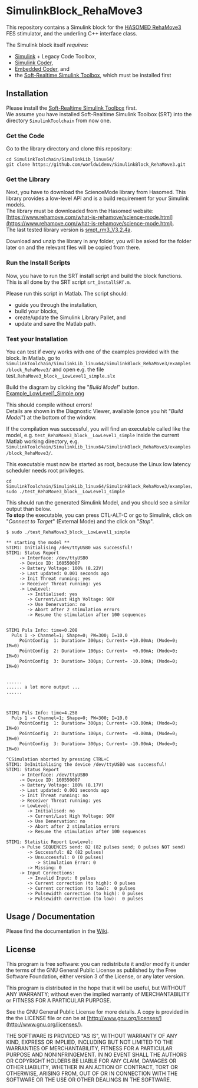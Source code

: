 # SimulinkBlock_RehaMove3

This repository contains a Simulink block for the [HASOMED RehaMove3](https://www.rehamove.com/what-is-rehamove/science-mode.html) FES stimulator, and the underling C++ interface class.

The Simulink block itself *requires*:

   * [Simulink](https://www.mathworks.com/products/simulink.html) + Legacy Code Toolbox,
   * [Simulink Coder](https://www.mathworks.com/products/simulink-coder.html),
   * [Embedded Coder](https://www.mathworks.com/products/embedded-coder.html), and
   * the [Soft-Realtime Simulink Toolbox](https://github.com/worldwidemv/SimulinkToolchain), which must be installed first



## Installation

Please install the [Soft-Realtime Simulink Toolbox](https://github.com/worldwidemv/SimulinkToolchain) first.  
We assume you have installed Soft-Realtime Simulink Toolbox (SRT) into the directory `SimulinkToolchain` from now one.

### Get the Code
Go to the library directory and clone this repository:
```shell
cd SimulinkToolchain/SimulinkLib_linux64/
git clone https://github.com/worldwidemv/SimulinkBlock_RehaMove3.git
```

### Get the Library
Next, you have to download the ScienceMode library from Hasomed. 
This library provides a low-level API and is a build requirement for your Simulink models.  
The library must be downloaded from the Hasomed website: [https://www.rehamove.com/what-is-rehamove/science-mode.html](https://www.rehamove.com/what-is-rehamove/science-mode.html).   
The last tested library version is [smpt_rm3_V3.2.4a](https://www.rehamove.com/fileadmin/user_upload/RehaMove/ScienceMode/smpt_rm3_V3.2.4a.zip).

Download and unzip the library in any folder, you will be asked for the folder later on and the relevant files will be copied from there.

### Run the Install Scripts

Now, you have to run the SRT install script and build the block functions.  
This is all done by the SRT script `srt_InstallSRT.m`.

Please run this script in Matlab. The script should:

* guide you through the installation,
* build your blocks,
* create/update the Simulink Library Pallet, and
* update and save the Matlab path.

### Test your Installation

You can test if every works with one of the examples provided with the block.
In Matlab, go to `SimulinkToolchain/SimulinkLib_linux64/SimulinkBlock_RehaMove3/examples/block_RehaMove3/` and open e.g. the file test_`RehaMove3_block__LowLevel1_simple.slx`

Build the diagram by clicking the "_Build Model_" button.  
[Example_LowLevel1_Simple.png](https://github.com/worldwidemv/SimulinkBlock_RehaMove3/raw/master/html/block_RehaMove3/Example_LowLevel1_Simple.png "Simple_LowLevel1_Example")

This should compile without errors!  
Details are shown in the Diagnostic Viewer, available (once you hit "_Build Model_") at the bottom of the window.

If the compilation was successful, you will find an executable called like the model, e.g. `test_RehaMove3_block__LowLevel1_simple` inside the current Matlab working directory, e.g. `SimulinkToolchain/SimulinkLib_linux64/SimulinkBlock_RehaMove3/examples/block_RehaMove3/`.

This executable must now be started as root, because the Linux low latency scheduler needs root privileges.
```shell
cd SimulinkToolchain/SimulinkLib_linux64/SimulinkBlock_RehaMove3/examples/block_RehaMove3/
sudo ./test_RehaMove3_block__LowLevel1_simple
```

This should run the generated Simulink Model, and you should see a similar output than below.  
**To stop** the executable, you can press CTL-ALT-C or go to Simulink, click on "_Connect to Target_" (External Mode) and the click on "_Stop_". 

```shell
$ sudo ./test_RehaMove3_block__LowLevel1_simple

** starting the model **
STIM1: Initialising /dev/ttyUSB0 was successful!
STIM1: Status Report
     -> Interface: /dev/ttyUSB0
     -> Device ID: 160550007
     -> Battery Voltage: 100% (8.22V)
     -> Last updated: 0.001 seconds ago
     -> Init Threat running: yes
     -> Receiver Threat running: yes
     -> LowLevel:
        -> Initialised: yes
        -> Current/Last High Voltage: 90V
        -> Use Denervation: no
        -> Abort after 2 stimulation errors
        -> Resume the stimulation after 100 sequences


STIM1 Puls Info: time=0.208
  Puls 1 -> Channel=1; Shape=0; PW=300; I=10.0
     PointConfig  1: Duration= 300µs; Current= +10.00mA; (Mode=0; IM=0)
     PointConfig  2: Duration= 100µs; Current=  +0.00mA; (Mode=0; IM=0)
     PointConfig  3: Duration= 300µs; Current= -10.00mA; (Mode=0; IM=0)


......
...... a lot more output ...
......



STIM1 Puls Info: time=4.258
  Puls 1 -> Channel=1; Shape=0; PW=300; I=10.0
     PointConfig  1: Duration= 300µs; Current= +10.00mA; (Mode=0; IM=0)
     PointConfig  2: Duration= 100µs; Current=  +0.00mA; (Mode=0; IM=0)
     PointConfig  3: Duration= 300µs; Current= -10.00mA; (Mode=0; IM=0)

^CSimulation aborted by pressing CTRL+C
STIM1: DeInitialising the device /dev/ttyUSB0 was successful!
STIM1: Status Report
     -> Interface: /dev/ttyUSB0
     -> Device ID: 160550007
     -> Battery Voltage: 100% (8.17V)
     -> Last updated: 0.001 seconds ago
     -> Init Threat running: no
     -> Receiver Threat running: yes
     -> LowLevel:
        -> Initialised: no
        -> Current/Last High Voltage: 90V
        -> Use Denervation: no
        -> Abort after 2 stimulation errors
        -> Resume the stimulation after 100 sequences

STIM1: Statistic Report LowLevel:
     -> Pulse SEQUENCES send: 82 (82 pulses send; 0 pulses NOT send)
        -> Successful: 82 (82 pulses)
        -> Unsuccessful: 0 (0 pulses)
           -> Stimulation Error: 0
        -> Missing: 0
     -> Input Corrections:
        -> Invalid Input: 0 pulses
        -> Current correction (to high): 0 pulses
        -> Current correction (to low):  0 pulses
        -> Pulsewidth correction (to high): 0 pulses
        -> Pulsewidth correction (to low):  0 pulses
```

## Usage / Documentation

Please find the documentation in the [Wiki](https://github.com/worldwidemv/SimulinkBlock_RehaMove3/wiki).


## License

This program is free software: you can redistribute it and/or modify it under the terms of the GNU General Public License as published by the Free Software Foundation, either version 3 of the License, or any later version.

This program is distributed in the hope that it will be useful, but WITHOUT ANY WARRANTY; without even the implied warranty of MERCHANTABILITY or FITNESS FOR A PARTICULAR PURPOSE.

See the GNU General Public License for more details.
A copy is provided in the the LICENSE file or can be at [http://www.gnu.org/licenses/](http://www.gnu.org/licenses/).

THE SOFTWARE IS PROVIDED "AS IS", WITHOUT WARRANTY OF ANY KIND, EXPRESS OR IMPLIED, INCLUDING BUT NOT LIMITED TO THE WARRANTIES OF MERCHANTABILITY, FITNESS FOR A PARTICULAR PURPOSE AND NONINFRINGEMENT. IN NO EVENT SHALL THE AUTHORS OR COPYRIGHT HOLDERS BE LIABLE FOR ANY CLAIM, DAMAGES OR OTHER LIABILITY, WHETHER IN AN ACTION OF CONTRACT, TORT OR OTHERWISE, ARISING FROM, OUT OF OR IN CONNECTION WITH THE SOFTWARE OR THE USE OR OTHER DEALINGS IN THE SOFTWARE.
